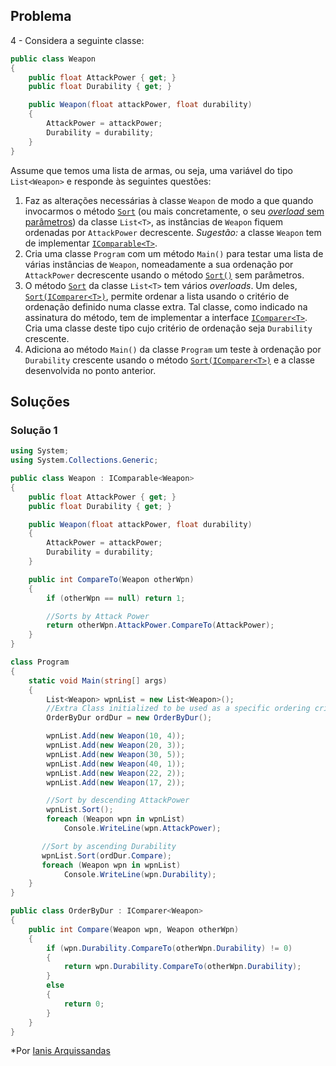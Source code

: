 ## Problema

4 - Considera a seguinte classe:

```cs
public class Weapon
{
    public float AttackPower { get; }
    public float Durability { get; }

    public Weapon(float attackPower, float durability)
    {
        AttackPower = attackPower;
        Durability = durability;
    }
}
```

Assume que temos uma lista de armas, ou seja, uma variável do tipo
`List<Weapon>` e responde às seguintes questões:

1.  Faz as alterações necessárias à classe `Weapon` de modo a que quando
    invocarmos o método
    [`Sort`](https://docs.microsoft.com/dotnet/api/system.collections.generic.list-1.sort)
    (ou mais concretamente, o seu
    [_overload_ sem parâmetros](https://docs.microsoft.com/dotnet/api/system.collections.generic.list-1.sort#System_Collections_Generic_List_1_Sort))
    da classe `List<T>`, as instâncias de `Weapon` fiquem ordenadas por
    `AttackPower` decrescente. _Sugestão:_ a classe `Weapon` tem de implementar
    [`IComparable<T>`](https://docs.microsoft.com/dotnet/api/system.icomparable-1).
2.  Cria uma classe `Program` com um método `Main()` para testar uma lista de
    várias instâncias de `Weapon`, nomeadamente a sua ordenação por
    `AttackPower` decrescente usando o método
    [`Sort()`](https://docs.microsoft.com/dotnet/api/system.collections.generic.list-1.sort#System_Collections_Generic_List_1_Sort)
    sem parâmetros.
3.  O método
    [`Sort`](https://docs.microsoft.com/dotnet/api/system.collections.generic.list-1.sort)
    da classe `List<T>` tem vários _overloads_. Um deles,
    [`Sort(IComparer<T>)`](https://docs.microsoft.com/dotnet/api/system.collections.generic.list-1.sort#System_Collections_Generic_List_1_Sort_System_Collections_Generic_IComparer__0__),
    permite ordenar a lista usando o critério de ordenação definido numa classe
    extra. Tal classe, como indicado na assinatura do método, tem de
    implementar a interface
    [`IComparer<T>`](https://docs.microsoft.com/dotnet/api/system.collections.generic.icomparer-1).
    Cria uma classe deste tipo cujo critério de ordenação seja `Durability`
    crescente.
4.  Adiciona ao método `Main()` da classe `Program` um teste à ordenação
    por `Durability` crescente usando o método
    [`Sort(IComparer<T>)`](https://docs.microsoft.com/dotnet/api/system.collections.generic.list-1.sort#System_Collections_Generic_List_1_Sort_System_Collections_Generic_IComparer__0__)
    e a classe desenvolvida no ponto anterior.

## Soluções

### Solução 1

```cs
using System;
using System.Collections.Generic;

public class Weapon : IComparable<Weapon>
{
	public float AttackPower { get; }
	public float Durability { get; }

	public Weapon(float attackPower, float durability)
    {
        AttackPower = attackPower;
        Durability = durability;
    }

    public int CompareTo(Weapon otherWpn)
    {
        if (otherWpn == null) return 1;

        //Sorts by Attack Power
        return otherWpn.AttackPower.CompareTo(AttackPower);
    }
}

class Program
{
    static void Main(string[] args)
    {
        List<Weapon> wpnList = new List<Weapon>();
        //Extra Class initialized to be used as a specific ordering criteria
        OrderByDur ordDur = new OrderByDur();

        wpnList.Add(new Weapon(10, 4));
        wpnList.Add(new Weapon(20, 3));
        wpnList.Add(new Weapon(30, 5));
        wpnList.Add(new Weapon(40, 1));
        wpnList.Add(new Weapon(22, 2));
        wpnList.Add(new Weapon(17, 2));

        //Sort by descending AttackPower
        wpnList.Sort();
        foreach (Weapon wpn in wpnList)
            Console.WriteLine(wpn.AttackPower);

       //Sort by ascending Durability
	   wpnList.Sort(ordDur.Compare);
	   foreach (Weapon wpn in wpnList)
            Console.WriteLine(wpn.Durability);
    }
}

public class OrderByDur : IComparer<Weapon>
{
    public int Compare(Weapon wpn, Weapon otherWpn)
    {
        if (wpn.Durability.CompareTo(otherWpn.Durability) != 0)
        {
            return wpn.Durability.CompareTo(otherWpn.Durability);
        }
        else
        {
            return 0;
        }
    }
}    
```

 *Por [Ianis Arquissandas](https://github.com/Insoel*)